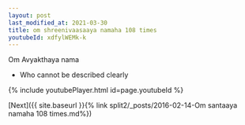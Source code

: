 ```yaml
---
layout: post
last_modified_at: 2021-03-30
title: om shreenivaasaaya namaha 108 times
youtubeId: xdfylWEMk-k
---
```

 
 
Om Avyakthaya nama 
 
 -  Who cannot be described clearly 
 
  
 
  
 
 
 
 
 
 


{% include youtubePlayer.html id=page.youtubeId %}
 
[Next]({{ site.baseurl }}{% link  split2/_posts/2016-02-14-Om santaaya namaha 108 times.md%})
 
